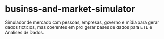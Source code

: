 # businss-and-market-simulator
Simulador de mercado com pessoas, empresas, governo e mídia para gerar dados fictícios, mas coerentes em prol gerar bases de dados para ETL e Análises de Dados.
